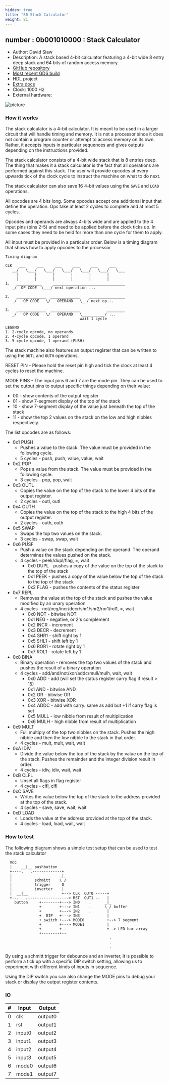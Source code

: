 ```yaml
---
hidden: true
title: "80 Stack Calculator"
weight: 81
---
```


## number : 0b001010000 : Stack Calculator

* Author: David Siaw
* Description: A stack based 4-bit calculator featuring a 4-bit wide 8 entry deep stack and 64 bits of random access memory.
* [GitHub repository](https://github.com/davidsiaw/tt02-davidsiaw-stackcalc)
* [Most recent GDS build](https://github.com/davidsiaw/tt02-davidsiaw-stackcalc/actions/runs/3778658742)
* HDL project
* [Extra docs]()
* Clock: 1000 Hz
* External hardware: 

![picture](images/stackcalc.png)

### How it works

The stack calculator is a 4-bit calculator. It is meant to be used in a
larger circuit that will handle timing and memory. It is not a processor
since it does not contain a program counter or attempt to access memory
on its own. Rather, it accepts inputs in particular sequences and gives
outputs depending on the instructions provided.

The stack calculator consists of a 4-bit wide stack that is 8 entries deep.
The thing that makes it a stack calculator is the fact that all operations
are performed against this stack. The user will provide opcodes at every
upwards tick of the clock cycle to instruct the machine on what to do next.

The stack calculator can also save 16 4-bit values using the `SAVE` and `LOAD`
operations.

All opcodes are 4 bits long. Some opcodes accept one additional input that
define the operation. Ops take at least 2 cycles to complete and at most
5 cycles.

Opcodes and operands are always 4-bits wide and are applied to the 4 input
pins (pins 2-5) and need to be applied before the clock ticks up. In some
cases they need to be held for more than one cycle for them to apply.

All input must be provided in a particular order. Below is a timing diagram
that shows how to apply opcodes to the processor

```
Timing diagram

CLK   ___     ___     ___     ___     ___     ___
   __/   \___/   \___/   \___/   \___/   \___/   \___
     |       |       |       |       |       |
     |       |       |       |       |       |
1.   ___________     ________________________________
   _/  OP CODE  \___/ next operation ...

2.   _____________  _____________    ________________
   _/   OP CODE   \/   OPERAND   \__/ next op...

3.   _____________  _____________            ________
   _/   OP CODE   \/   OPERAND   \__________/ ...
                                 wait 1 cycle

LEGEND
1. 2-cycle opcode, no operands
2. 4-cycle opcode, 1 operand
3. 5-cycle opcode, 1 operand (PUSH)

```

The stack machine also features an output register that can be written to using the
`OUTL` and `OUTH` operations.

RESET PIN - Please hold the reset pin high and tick the clock at least 4 cycles to
reset the machine.

MODE PINS - The input pins 6 and 7 are the mode pin. They can be used to set the output
pins to output specific things depending on their value:

- 00 - show contents of the output register
- 01 - show 7-segment display of the top of the stack
- 10 - show 7-segment display of the value just beneath the top of the stack
- 11 - show the top 2 values on the stack on the low and high nibbles respectively.

The list opcodes are as follows:

- 0x1 PUSH
  - Pushes a value to the stack. The value must be provided in the following cycle.
  - 5 cycles - push, push, value, value, wait
- 0x2 POP
  - Pops a value from the stack. The value must be provided in the following cycle.
  - 3 cycles - pop, pop, wait
- 0x3 OUTL
  - Copies the value on the top of the stack to the lower 4 bits of the output register.
  - 2 cycles - outl, outl
- 0x4 OUTH
  - Copies the value on the top of the stack to the high 4 bits of the output register.
  - 2 cycles - outh, outh
- 0x5 SWAP
  - Swaps the top two values on the stack.
  - 3 cycles - swap, swap, wait
- 0x6 PUSF
  - Push a value on the stack depending on the operand. The operand determines the values pushed on the stack.
  - 4 cycles - peek/dupl/flag, =, wait
    - 0x0 DUPL - pushes a copy of the value on the top of the stack to the top of the stack
    - 0x1 PEEK - pushes a copy of the value below the top of the stack to the top of the stack
    - 0x2 FLAG - pushes the contents of the status register
- 0x7 REPL
  - Removes the value at the top of the stack and pushes the value modified by an unary operation
  - 4 cycles - not/neg/incr/decr/shr1/shr2/ror1/rol1, =, wait
    - 0x0 NOT  - bitwise NOT
    - 0x1 NEG  - negative, or 2's complement
    - 0x2 INCR - increment
    - 0x3 DECR - decrement
    - 0x4 SHR1 - shift right by 1
    - 0x5 SHL1 - shift left by 1
    - 0x6 ROR1 - rotate right by 1
    - 0x7 ROL1 - rotate left by 1
- 0x8 BINA
  - Binary operation - removes the top two values of the stack and pushes the result of a binary operation
  - 4 cycles - add/and/not/xor/addc/mull/mulh, wait, wait
    - 0x0 ADD  - add (will set the status register carry flag if result > 15)
    - 0x1 AND  - bitwise AND
    - 0x2 OR  - bitwise OR
    - 0x3 XOR  - bitwise XOR
    - 0x4 ADDC - add with carry. same as add but +1 if carry flag is set
    - 0x5 MULL - low nibble from result of multiplication
    - 0x6 MULH - high nibble from result of multiplication
- 0x9 MULT
  - Full multiply of the top two nibbles on the stack. Pushes the high nibble and then the low nibble to the stack in that order.
  - 4 cycles - mult, mult, wait, wait
- 0xA IDIV
  - Divide the value below the top of the stack by the value on the top of the stack. Pushes the remainder and the integer division result in order.
  - 4 cycles - idiv, idiv, wait, wait
- 0xB CLFL
  - Unset all flags in flag register
  - 4 cycles - clfl, clfl
- 0xC SAVE
  - Writes the value below the top of the stack to the address provided at the top of the stack.
  - 4 cycles - save, save, wait, wait
- 0xD LOAD
  - Loads the value at the address provided at the top of the stack.
  - 4 cycles - load, load, wait, wait


### How to test

The following diagram shows a simple test setup that can be used to test
the stack calculator

```
  VCC
  |    __|__ pushbutton
  +----.   .-------------+
  |                     _|_
  |          schmitt    \ /
  |          trigger     O
  |          inverter    |
  |  __|__               +--> CLK  OUT0 -----+
  +--.   .------------------> RST  OUT1 -.   |
    button     +--------+---> IN0    .      _|_
               +        +---> IN1    .      \ / buffer
               +        +---> IN2    .       |
               +  DIP   +---> IN3            |
               + switch +---> MODE0          +--> 7 segment
               +        +---> MODE1          |
               +        +--                  +--> LED bar array
               +--------+--
                                              .
                                              .
                                              .
```

By using a schmitt trigger for debounce and an inverter, it is possible
to perform a tick up with a specific DIP switch setting, allowing us
to experiment with different kinds of inputs in sequence.

Using the DIP switch you can also change the MODE pins to debug your
stack or display the output register contents.


### IO

| # | Input        | Output       |
|---|--------------|--------------|
| 0 | clk  | output0 |
| 1 | rst  | output1 |
| 2 | input0  | output2 |
| 3 | input1  | output3 |
| 4 | input2  | output4 |
| 5 | input3  | output5 |
| 6 | mode0  | output6 |
| 7 | mode1  | output7 |
